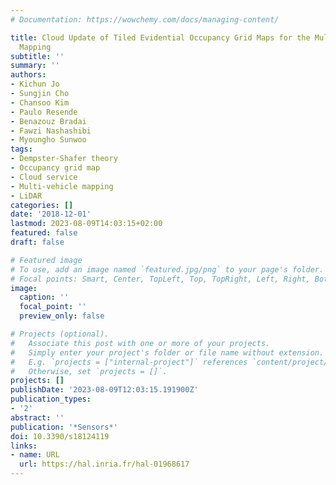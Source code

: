 ```yaml
---
# Documentation: https://wowchemy.com/docs/managing-content/

title: Cloud Update of Tiled Evidential Occupancy Grid Maps for the Multi-Vehicle
  Mapping
subtitle: ''
summary: ''
authors:
- Kichun Jo
- Sungjin Cho
- Chansoo Kim
- Paulo Resende
- Benazouz Bradai
- Fawzi Nashashibi
- Myoungho Sunwoo
tags:
- Dempster-Shafer theory
- Occupancy grid map
- Cloud service
- Multi-vehicle mapping
- LiDAR
categories: []
date: '2018-12-01'
lastmod: 2023-08-09T14:03:15+02:00
featured: false
draft: false

# Featured image
# To use, add an image named `featured.jpg/png` to your page's folder.
# Focal points: Smart, Center, TopLeft, Top, TopRight, Left, Right, BottomLeft, Bottom, BottomRight.
image:
  caption: ''
  focal_point: ''
  preview_only: false

# Projects (optional).
#   Associate this post with one or more of your projects.
#   Simply enter your project's folder or file name without extension.
#   E.g. `projects = ["internal-project"]` references `content/project/deep-learning/index.md`.
#   Otherwise, set `projects = []`.
projects: []
publishDate: '2023-08-09T12:03:15.191900Z'
publication_types:
- '2'
abstract: ''
publication: '*Sensors*'
doi: 10.3390/s18124119
links:
- name: URL
  url: https://hal.inria.fr/hal-01968617
---
```

